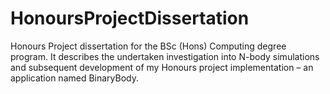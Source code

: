 # HonoursProjectDissertation
Honours Project dissertation for the BSc (Hons) Computing degree program. It describes the undertaken investigation into N-body simulations and subsequent development of my Honours project implementation – an application named BinaryBody.

